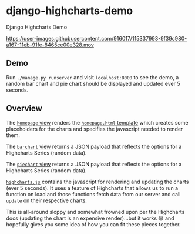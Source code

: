 # django-highcharts-demo
Django Highcharts Demo

https://user-images.githubusercontent.com/916017/115337993-9f39c980-a167-11eb-91fe-8465ce00e328.mov

## Demo

Run `./manage.py runserver` and visit `localhost:8000` to see the demo, a random bar chart and pie chart should be displayed and updated ever 5 seconds.

## Overview

The [`homepage` view](https://github.com/bradshjg/django-highcharts-demo/blob/5f671d4883f7c511d2f384ecb126c20208946641/dashboard/views.py#L6) renders the [`homepage.html` template](https://github.com/bradshjg/django-highcharts-demo/blob/5f671d4883f7c511d2f384ecb126c20208946641/dashboard/templates/dashboard/homepage.html) which creates some
placeholders for the charts and specifies the javascript needed to render them.

The [`barchart` view](https://github.com/bradshjg/django-highcharts-demo/blob/5f671d4883f7c511d2f384ecb126c20208946641/dashboard/views.py#L10) returns a JSON payload that reflects the options for a Highcharts Series (random data).

The [`piechart` view](https://github.com/bradshjg/django-highcharts-demo/blob/5f671d4883f7c511d2f384ecb126c20208946641/dashboard/views.py#L33) returns a JSON payload that reflects the options for a Highcharts Series (random data).

[`highcharts.js`](https://github.com/bradshjg/django-highcharts-demo/blob/5f671d4883f7c511d2f384ecb126c20208946641/dashboard/static/dashboard/js/highcharts.js) contains the javascript for rendering and updating the charts (ever 5 seconds). It uses a feature of Highcharts that allows us to run a function on load and those functions fetch data from our server and call `update` on their respective charts.

This is all-around sloppy and somewhat frowned upon per the Highcharts docs (updating the chart is an expensive render)...but it works 😄 and hopefully gives you some idea of how you can fit these pieces together.
